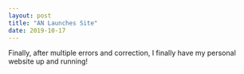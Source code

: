 ```yaml
---
layout: post
title: "AN Launches Site"
date: 2019-10-17
---
```


Finally, after multiple errors and correction, I finally have my personal website up and running! 
